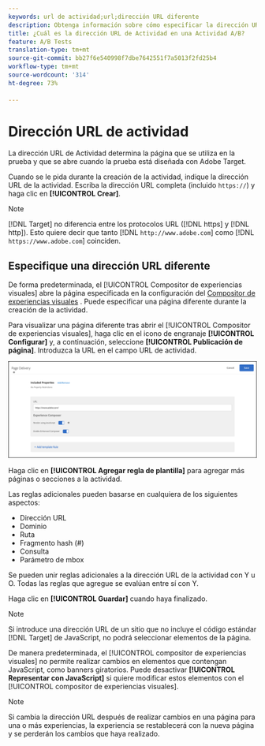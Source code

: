 ```yaml
---
keywords: url de actividad;url;dirección URL diferente
description: Obtenga información sobre cómo especificar la dirección URL de Actividad que determina la página que se utiliza en la prueba y que se abre cuando la prueba está diseñada con Adobe Target.
title: ¿Cuál es la dirección URL de Actividad en una Actividad A/B?
feature: A/B Tests
translation-type: tm+mt
source-git-commit: bb27f6e540998f7dbe7642551f7a5013f2fd25b4
workflow-type: tm+mt
source-wordcount: '314'
ht-degree: 73%

---
```



# Dirección URL de actividad

La dirección URL de Actividad determina la página que se utiliza en la prueba y que se abre cuando la prueba está diseñada con Adobe Target.

Cuando se le pida durante la creación de la actividad, indique la dirección URL de la actividad. Escriba la dirección URL completa (incluido `https://`) y haga clic en **[!UICONTROL Crear]**.

>[!NOTE]
>
>[!DNL Target] no diferencia entre los protocolos URL ([!DNL https] y [!DNL http]). Esto quiere decir que tanto [!DNL `http://www.adobe.com`] como [!DNL `https://www.adobe.com`] coinciden.

## Especifique una dirección URL diferente

De forma predeterminada, el [!UICONTROL Compositor de experiencias visuales] abre la página especificada en la configuración del [Compositor de experiencias visuales](/help/administrating-target/visual-experience-composer-set-up.md)
. Puede especificar una página diferente durante la creación de la actividad.

Para visualizar una página diferente tras abrir el [!UICONTROL Compositor de experiencias visuales], haga clic en el icono de engranaje **[!UICONTROL Configurar]** y, a continuación, seleccione **[!UICONTROL Publicación de página]**. Introduzca la URL en el campo URL de actividad.

![Cuadro de diálogo Entrega de páginas](/help/c-activities/t-test-ab/t-test-create-ab/assets/url-config-new.png)

Haga clic en **[!UICONTROL Agregar regla de plantilla]** para agregar más páginas o secciones a la actividad.

Las reglas adicionales pueden basarse en cualquiera de los siguientes aspectos:

* Dirección URL
* Dominio
* Ruta
* Fragmento hash (#)
* Consulta
* Parámetro de mbox

Se pueden unir reglas adicionales a la dirección URL de la actividad con Y u O. Todas las reglas que agregue se evalúan entre sí con Y.

Haga clic en **[!UICONTROL Guardar]** cuando haya finalizado.

>[!NOTE]
>
>Si introduce una dirección URL de un sitio que no incluye el código estándar [!DNL Target] de JavaScript, no podrá seleccionar elementos de la página.

De manera predeterminada, el [!UICONTROL compositor de experiencias visuales] no permite realizar cambios en elementos que contengan JavaScript, como banners giratorios. Puede desactivar **[!UICONTROL Representar con JavaScript]** si quiere modificar estos elementos con el [!UICONTROL compositor de experiencias visuales].

>[!NOTE]
>
>Si cambia la dirección URL después de realizar cambios en una página para una o más experiencias, la experiencia se restablecerá con la nueva página y se perderán los cambios que haya realizado.
